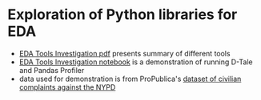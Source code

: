 # Exploration of Python libraries for EDA

- [EDA Tools Investigation pdf](https://github.com/labb0t/eda-tools-investigation/blob/main/EDA%20Tools.pdf) presents summary of different tools
- [EDA Tools Investigation notebook](https://github.com/labb0t/eda-tools-investigation/blob/main/eda_tools_demo.ipynb) is a demonstration of running D-Tale and Pandas Profiler
- data used for demonstration is from ProPublica's [dataset of civilian complaints against the NYPD](https://www.propublica.org/datastore/dataset/civilian-complaints-against-new-york-city-police-officers)
